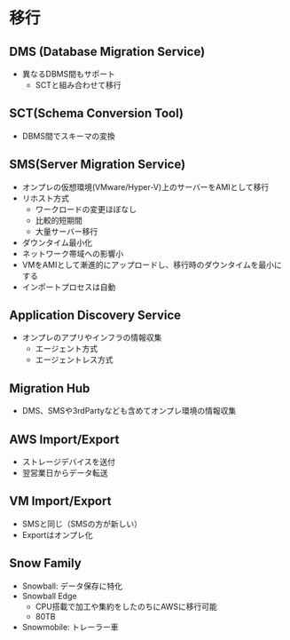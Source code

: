 # 移行

## DMS (Database Migration Service)

- 異なるDBMS間もサポート
  - SCTと組み合わせて移行

## SCT(Schema Conversion Tool)

- DBMS間でスキーマの変換

## SMS(Server Migration Service)

- オンプレの仮想環境(VMware/Hyper-V)上のサーバーをAMIとして移行
- リホスト方式
  - ワークロードの変更ほぼなし
  - 比較的短期間
  - 大量サーバー移行
- ダウンタイム最小化
- ネットワーク帯域への影響小
- VMをAMIとして漸進的にアップロードし、移行時のダウンタイムを最小にする
- インポートプロセスは自動

## Application Discovery Service

- オンプレのアプリやインフラの情報収集
  - エージェント方式
  - エージェントレス方式

## Migration Hub

- DMS、SMSや3rdPartyなども含めてオンプレ環境の情報収集

## AWS Import/Export

- ストレージデバイスを送付
- 翌営業日からデータ転送

## VM Import/Export

- SMSと同じ（SMSの方が新しい）
- Exportはオンプレ化

## Snow Family

- Snowball: データ保存に特化
- Snowball Edge
  - CPU搭載で加工や集約をしたのちにAWSに移行可能
  - 80TB
- Snowmobile: トレーラー車
